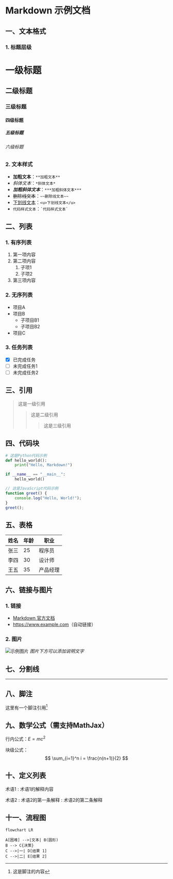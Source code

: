 # Markdown 示例文档

## 一、文本格式

### 1. 标题层级
# 一级标题
## 二级标题
### 三级标题
#### 四级标题
##### 五级标题
###### 六级标题

### 2. 文本样式
- **加粗文本**：`**加粗文本**`
- *斜体文本*：`*斜体文本*`
- ***加粗斜体文本***：`***加粗斜体文本***`
- ~~删除线文本~~：`~~删除线文本~~`
- <u>下划线文本</u>：`<u>下划线文本</u>`
- `代码样式文本`：`` `代码样式文本` ``

## 二、列表

### 1. 有序列表
1. 第一项内容
2. 第二项内容
   1. 子项1
   2. 子项2
3. 第三项内容

### 2. 无序列表
- 项目A
- 项目B
  - 子项目B1
  - 子项目B2
- 项目C

### 3. 任务列表
- [x] 已完成任务
- [ ] 未完成任务1
- [ ] 未完成任务2

## 三、引用

> 这是一级引用
>> 这是二级引用
>>> 这是三级引用

## 四、代码块

```python
# 这是Python代码示例
def hello_world():
    print("Hello, Markdown!")

if __name__ == "__main__":
    hello_world()
```

```javascript
// 这是JavaScript代码示例
function greet() {
    console.log("Hello, World!");
}
greet();
```

## 五、表格

| 姓名 | 年龄 | 职业       |
|------|------|------------|
| 张三 | 25   | 程序员     |
| 李四 | 30   | 设计师     |
| 王五 | 35   | 产品经理   |

## 六、链接与图片

### 1. 链接
- [Markdown 官方文档](https://www.markdownguide.org/)
- <https://www.example.com>（自动链接）

### 2. 图片
![示例图片](https://picsum.photos/200/300)
*图片下方可以添加说明文字*

## 七、分割线

---

## 八、脚注

这里有一个脚注引用[^1]

[^1]: 这是脚注的内容

## 九、数学公式（需支持MathJax）

行内公式：$E=mc^2$

块级公式：
$$
\sum_{i=1}^n i = \frac{n(n+1)}{2}
$$

## 十、定义列表

术语1
: 术语1的解释内容

术语2
: 术语2的第一条解释
: 术语2的第二条解释

## 十一、流程图
```mermaid
flowchart LR

A[困难] -->|文本| B(圆形)
B --> C{决策}
C -->|一| D[结果 1]
C -->|二| E[结果 2]
```